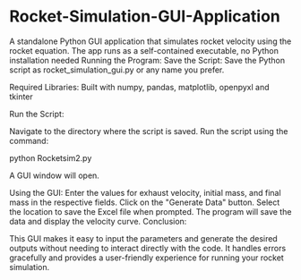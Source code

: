# Rocket-Simulation-GUI-Application
A standalone Python GUI application that simulates rocket velocity using the rocket equation. The app runs as a self-contained executable, no Python installation needed
Running the Program:
Save the Script: Save the Python script as rocket_simulation_gui.py or any name you prefer.

Required Libraries: Built with numpy, pandas, matplotlib, openpyxl and tkinter

Run the Script:

Navigate to the directory where the script is saved.
Run the script using the command:

python Rocketsim2.py

A GUI window will open.

Using the GUI:
Enter the values for exhaust velocity, initial mass, and final mass in the respective fields.
Click on the "Generate Data" button.
Select the location to save the Excel file when prompted.
The program will save the data and display the velocity curve.
Conclusion:

This GUI makes it easy to input the parameters and generate the desired outputs without needing to interact directly with the code. 
It handles errors gracefully and provides a user-friendly experience for running your rocket simulation.
